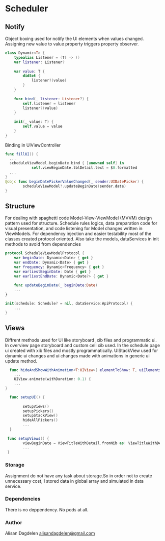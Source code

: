 # Scheduler



## Notify
Object boxing used for notify the UI elements when values changed. Assigning new value to value property triggers property observer.

``` swift
class Dynamic<T> {
    typealias Listener = (T) -> ()
    var listener: Listener?
    
    var value: T {
        didSet {
            listener?(value)
        }
    }
    
    func bind(_ listener: Listener?) {
        self.listener = listener
        listener?(value)
    }
    
    init(_ value: T) {
        self.value = value
    }
}

```
Binding in UIViewController

``` swift
func fillUI() {
  ...
  scheduleViewModel.beginDate.bind { [unowned self] in
            self.viewBeginDate.lblDetail.text = $0.formatted
  ...
}
@objc func beginDatePickerValueChanged(_ sender:UIDatePicker) {
        scheduleViewModel?.updateBeginDate(sender.date)
}
```

## Structure

For dealing with spaghetti code Model-View-ViewModel (MVVM) design pattern used for structure. Schedule rules logics, data preparation code for visual presentation, and code listening for Model changes written in ViewModels.
For dependency injection and easier testability most of the classes created protocol oriented. Also take the models, dataServices in init methods to avoid from dependencies

``` swift
protocol ScheduleViewModelProtocol {
    var beginDate: Dynamic<Date> { get }
    var endDate: Dynamic<Date> { get }
    var frequency: Dynamic<Frequency> { get }
    var earliestBeginDate: Date { get }
    var earliestEndDate: Dynamic<Date?> { get }
    
    func updateBeginDate(_ beginDate:Date)
    ...
}
``` 
``` swift
init(schedule: Schedule? = nil, dataService:ApiProtocol) {
    ...
}
```
## Views
Diffrent methods used for UI like storyboard ,xib files and programmatic ui. In overview page storyboard and custom cell xib used.
In the schedule page ui created with xib files and mostly programmatically. UIStackView used for dynamic ui changes and ui changes made with animations in generic ui update method.

``` swift
  func hideAndShowWithAnimation<T:UIView>( elementToShow: T, uiElementsToHide:T...) {
    ...
    UIView.animate(withDuration: 0.1) {
    ...
}
```
``` swift
  func setupUI() {
        
        setupViews()
        setupPickers()
        setupStackView()
        hideAllPickers()
        ...
  }
  
 func setupViews() {
        viewBeginDate = ViewTitleWithDetail.fromNib as! ViewTitleWithDetail
        ...
 }
```

### Storage
Assignment do not have any task about storage.So in order not to create unnecessary cost, I stored data in global array and simulated in data service.
### Dependencies

There is no deppendency. No pods at all.

### Author
Alisan Dagdelen
alisandagdelen@gmail.com
